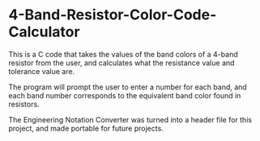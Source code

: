 # 4-Band-Resistor-Color-Code-Calculator
This is a C code that takes the values of the band colors of a 4-band resistor from the user, and calculates what the resistance value and tolerance value are.

The program will prompt the user to enter a number for each band, and each band number corresponds to the equivalent band color found in resistors.

The Engineering Notation Converter was turned into a header file for this project, and made portable for future projects.